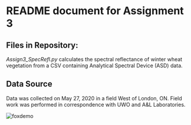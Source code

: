 # README document for Assignment 3 
## Files in Repository:
*Assign3_SpecRefl.py* calculates the spectral reflectance of winter wheat vegetation from a CSV containing Analytical Spectral Device (ASD) data.

## Data Source
Data was collected on May 27, 2020 in a field West of London, ON. Field work was performed in correspondence with UWO and A&L Laboratories.

![foxdemo](https://github.com/robinkwik/NDVI/blob/master/ASD.JPG)
